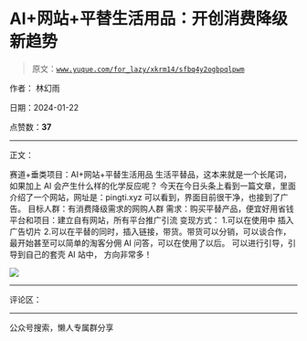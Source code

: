 # AI+网站+平替生活用品：开创消费降级新趋势

> 原文：[`www.yuque.com/for_lazy/xkrm14/sfbq4y2ogbpqlpwm`](https://www.yuque.com/for_lazy/xkrm14/sfbq4y2ogbpqlpwm)

作者： 林幻雨

日期：2024-01-22

点赞数：**37**

* * *

正文：

赛道+垂类项目：AI+网站+平替生活用品 生活平替品，这本来就是一个长尾词，如果加上 AI 会产生什么样的化学反应呢？
今天在今日头条上看到一篇文章，里面介绍了一个网站，网址是：pingti.xyz 可以看到，界面目前很干净，也接到了广告。 目标人群：有消费降级需求的网购人群
需求：购买平替产品，便宜好用省钱 平台和项目：建立自有网站，所有平台推广引流 变现方式： 1.可以在使用中 插入广告切片
2.可以在平替的同时，插入链接，带货。带货可以分销，可以谈合作，最开始甚至可以简单的淘客分佣 AI 问答，可以在使用了以后。
可以进行引导，引导到自己的套壳 AI 站中， 方向非常多！

![](img/ca98f9fc51900d67fab039d96ad8be87.png)

* * *

评论区：

* * *

公众号搜索，懒人专属群分享